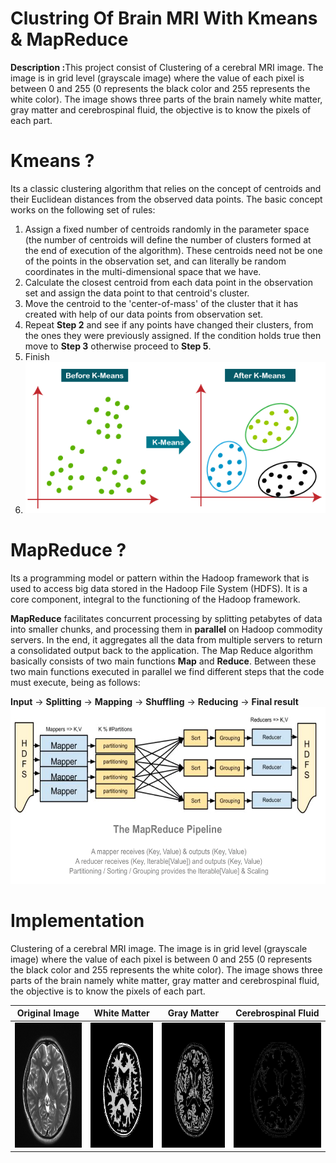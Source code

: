 # Clustring Of Brain MRI With Kmeans & MapReduce 
<b>Description :</b>This project consist of Clustering of a cerebral MRI image. The image is in grid level (grayscale image) where the value of each pixel is between 0 and 255 (0 represents the black color and 255 represents the white color). The image shows three parts of the brain namely white matter, gray matter and cerebrospinal fluid, the objective is to know the pixels of each part.

# Kmeans ? 
Its a classic clustering algorithm that relies on the concept of centroids and their Euclidean distances from the observed data points. The basic concept works on the following set of rules:

1. Assign a fixed number of centroids randomly in the parameter space (the number of centroids will define the number of clusters formed at the end of execution of the algorithm). These centroids need not be one of the points in the observation set, and can literally be random coordinates in the multi-dimensional space that we have.
2. Calculate the closest centroid from each data point in the observation set and assign the data point to that centroid's cluster.
3. Move the centroid to the 'center-of-mass' of the cluster that it has created with help of our data points from observation set.
4. Repeat **Step 2** and see if any points have changed their clusters, from the ones they were previously assigned. If the condition holds true then move to **Step 3** otherwise proceed to **Step 5**. 
5. Finish
6. <img src="./Assets/Images/figure1.png">

# MapReduce ?
Its a programming model or pattern within the Hadoop framework that is used to access big data stored in the Hadoop File System (HDFS). It is a core component, integral to the functioning of the Hadoop framework.

<b>MapReduce</b> facilitates concurrent processing by splitting petabytes of data into smaller chunks, and processing them in <b>parallel</b> on Hadoop commodity servers. In the end, it aggregates all the data from multiple servers to return a consolidated output back to the application.
The Map Reduce algorithm basically consists of two main functions <b>Map</b> and <b>Reduce</b>. Between these two main functions executed in parallel we find different steps that the code must execute, being as follows:<br>

<b>Input</b> -> <b>Splitting</b> -> <b>Mapping</b> -> <b>Shuffling</b> -> <b>Reducing</b> -> <b>Final result</b>
<img src="./Assets/Images/map-reduce.png" width="561" height="283">

# Implementation
Clustering of a cerebral MRI image. The image is in grid level (grayscale image) where the value of each pixel is between 0 and 255 (0 represents the black color and 255 represents the white color). The image shows three parts of the brain namely white matter, gray matter and cerebrospinal fluid, the objective is to know the pixels of each part.

|Original Image|White Matter|Gray Matter|Cerebrospinal Fluid|
|:------:|:------:|:------:|:------:|
|<img src="./Assets/Images/mri.jpeg" width="300" height="200">|<img src="./Assets/Images/white_matter.jpg" width="300" height="200">|<img src="./Assets/Images/gray_matter.jpg" width="300" height="200">|<img src="./Assets/Images/cerebrospinal_fluid.jpg" width="300" height="200">|
